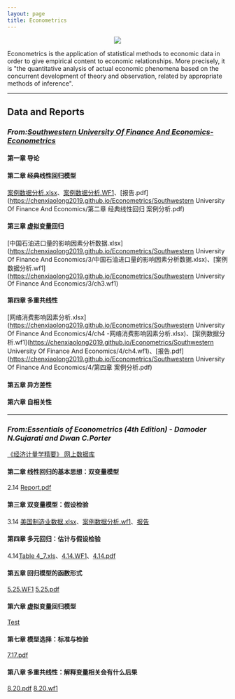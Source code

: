 ```yaml
---
layout: page
title: Econometrics
---
```

<center>
  <img src="http://r.photo.store.qq.com/psc?/V12WOFE639eAn5/pmcguXlAuyOUC.UoL4WIYlH7gIM2szaU7mrFbV8tSkVbjOj3HqLgKQpsOjqYe*xrxvGFByV*SkYaZTtJp07y.oC2mJfwuSKR0WXpjzKNwtY!/r" style="zoom:100%"> 
</center>

Econometrics is the application of statistical methods to economic data in order to give empirical content to economic relationships. More precisely, it is "the quantitative analysis of actual economic phenomena based on the concurrent development of theory and observation, related by appropriate methods of inference".

---
## Data and Reports
### *From:*[*Southwestern University Of Finance And Economics-Econometrics*](https://www.icourse163.org/course/SWUFE-1206450820)
#### 第一章 导论
#### 第二章 经典线性回归模型
[案例数据分析.xlsx](https://chenxiaolong2019.github.io/Econometrics/Southwestern%20University%20Of%20Finance%20And%20Economics/第二章%20案例分析数据.xlsx)、[案例数据分析.WF1](https://chenxiaolong2019.github.io/Econometrics/Southwestern%20University%20Of%20Finance%20And%20Economics/第二章%20案列分析数据.WF1)、[报告.pdf](https://chenxiaolong2019.github.io/Econometrics/Southwestern University Of Finance And Economics/第二章 经典线性回归 案例分析.pdf)
#### 第三章 虚拟变量回归
[中国石油进口量的影响因素分析数据.xlsx](https://chenxiaolong2019.github.io/Econometrics/Southwestern University Of Finance And Economics/3/中国石油进口量的影响因素分析数据.xlsx)、[案例数据分析.wf1](https://chenxiaolong2019.github.io/Econometrics/Southwestern University Of Finance And Economics/3/ch3.wf1)

#### 第四章 多重共线性
[网络消费影响因素分析.xlsx](https://chenxiaolong2019.github.io/Econometrics/Southwestern University Of Finance And Economics/4/ch4 -网络消费影响因素分析.xlsx)、[案例数据分析.wf1](https://chenxiaolong2019.github.io/Econometrics/Southwestern University Of Finance And Economics/4/ch4.wf1)、[报告.pdf](https://chenxiaolong2019.github.io/Econometrics/Southwestern University Of Finance And Economics/4/第四章 案例分析.pdf)

#### 第五章 异方差性

#### 第六章 自相关性


---
### *From:Essentials of Econometrics (4th Edition) - Damoder N.Gujarati and Dwan C.Porter*
[《经济计量学精要》 网上数据库](https://chenxiaolong2019.github.io/Econometrics/Essentials%20of%20Econometrics/经济计量学精要%20网上数据库.rar)
#### 第二章 线性回归的基本思想：双变量模型
2.14 [Report.pdf](https://chenxiaolong2019.github.io/Econometrics/Essentials%20of%20Econometrics/2/2.14.pdf)

#### 第三章 双变量模型：假设检验
3.14 [美国制造业数据.xlsx](https://chenxiaolong2019.github.io/Econometrics/Essentials%20of%20Econometrics/3/美国制造业数据.xlsx)、[案例数据分析.wf1](https://chenxiaolong2019.github.io/Econometrics/Essentials%20of%20Econometrics/3/3.14.WF1)、[报告](https://chenxiaolong2019.github.io/Econometrics/Essentials%20of%20Econometrics/3/3.14.pdf)

#### 第四章 多元回归：估计与假设检验
4.14[Table 4_7.xls](https://chenxiaolong2019.github.io/Econometrics/Essentials%20of%20Econometrics/4/4.14/Table%204_7.xls)、[4.14.WF1](https://chenxiaolong2019.github.io/Econometrics/Essentials%20of%20Econometrics/4/4.14/4.14.WF1)、[4.14.pdf](https://chenxiaolong2019.github.io/Econometrics/Essentials%20of%20Econometrics/4/4.14/4.14.pdf)

#### 第五章 回归模型的函数形式
[5.25.WF1](https://chenxiaolong2019.github.io/Econometrics/Essentials%20of%20Econometrics/5/5.25.WF1)
[5.25.pdf](https://chenxiaolong2019.github.io/Econometrics/Essentials%20of%20Econometrics/5/5.25.pdf)

#### 第六章 虚拟变量回归模型
[Test]()

#### 第七章 模型选择：标准与检验
[7.17.pdf](https://chenxiaolong2019.github.io/Econometrics/Essentials%20of%20Econometrics/7/7.17.pdf)

#### 第八章 多重共线性：解释变量相关会有什么后果
[8.20.pdf](https://chenxiaolong2019.github.io/Econometrics/Essentials%20of%20Econometrics/8/8.20.pdf)
[8.20.wf1](https://chenxiaolong2019.github.io/Econometrics/Essentials%20of%20Econometrics/8/8.30.wf1)


